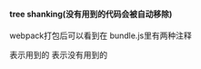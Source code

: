 #### tree shanking(没有用到的代码会被自动移除)

webpack打包后可以看到在 bundle.js里有两种注释
<!-- harmony export --> 表示用到的
<!-- unused harmony export c --> 表示没有用到的